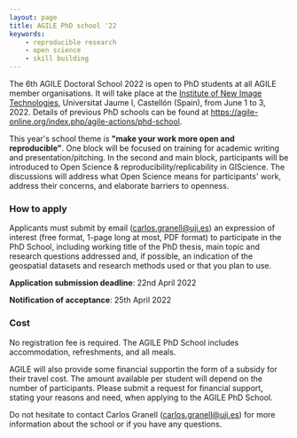 ```yaml
---
layout: page
title: AGILE PhD school '22
keywords:
    - reproducible research
    - open science
    - skill building
---
```


The 6th AGILE Doctoral School 2022 is open to PhD students at all AGILE member organisations.
It will take place at the [Institute of New Image Technologies](https://www.init.uji.es/?lang=en), Universitat Jaume I, Castellón (Spain), from June 1 to 3, 2022.
Details of previous PhD schools can be found at <https://agile-online.org/index.php/agile-actions/phd-school>.

This year's school theme is **"make your work more open and reproducible"**.
One block will be focused on training for academic writing and presentation/pitching.
In the second and main block, participants will be introduced to Open Science & reproducibility/replicability in GIScience.
The discussions will address what Open Science means for participants' work, address their concerns, and elaborate barriers to openness.

### How to apply

Applicants must submit by email (carlos.granell@uji.es) an expression of interest (free format, 1-page long at most, PDF format) to participate in the PhD School, including working title of the PhD thesis, main topic and research questions addressed and, if possible, an indication of the geospatial datasets and research methods used or that you plan to use.

**Application submission deadline**: 22nd April 2022

**Notification of acceptance**: 25th April 2022

### Cost 

No registration fee is required.
The AGILE PhD School includes accommodation, refreshments, and all meals.

AGILE will also provide some financial supportin the form of a subsidy for their travel cost.
The amount available per student will depend on the number of participants.
Please submit a request for financial support, stating your reasons and need, when applying to the AGILE PhD School.

Do not hesitate to contact Carlos Granell (carlos.granell@uji.es) for more information about the school or if you have any questions.
